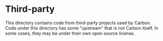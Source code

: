 # Third-party

<!--
Part of the Carbon Language project, under the Apache License v2.0 with LLVM
Exceptions. See /LICENSE for license information.
SPDX-License-Identifier: Apache-2.0 WITH LLVM-exception
-->

This directory contains code from third-party projects used by Carbon. Code
under this directory has some "upstream" that is not Carbon itself. In some
cases, they may be under their own open source license.
